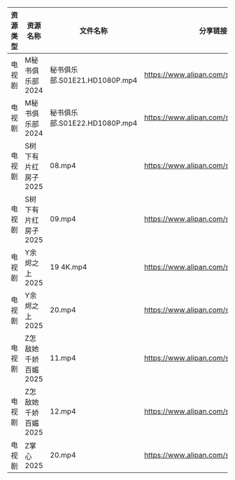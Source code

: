 | 资源类型 | 资源名称         | 文件名称                     | 分享链接                                 | 更新时间                |
| ---- | ------------ | ------------------------ | ------------------------------------ | ------------------- |
| 电视剧  | M秘书俱乐部2024   | 秘书俱乐部.S01E21.HD1080P.mp4 | https://www.alipan.com/s/T4xiuD9ZyDM | 2025-02-17 00:06:22 |
| 电视剧  | M秘书俱乐部2024   | 秘书俱乐部.S01E22.HD1080P.mp4 | https://www.alipan.com/s/T4xiuD9ZyDM | 2025-02-17 00:06:22 |
| 电视剧  | S树下有片红房子2025 | 08.mp4                   | https://www.alipan.com/s/jhHNDAoNcay | 2025-02-17 19:06:37 |
| 电视剧  | S树下有片红房子2025 | 09.mp4                   | https://www.alipan.com/s/jhHNDAoNcay | 2025-02-17 19:06:37 |
| 电视剧  | Y余烬之上2025    | 19 4K.mp4                | https://www.alipan.com/s/L6UmaWnQUcj | 2025-02-17 10:07:17 |
| 电视剧  | Y余烬之上2025    | 20.mp4                   | https://www.alipan.com/s/L6UmaWnQUcj | 2025-02-17 21:07:02 |
| 电视剧  | Z怎敌她千娇百媚2025 | 11.mp4                   | https://www.alipan.com/s/hhnFfpbzUdn | 2025-02-17 10:07:26 |
| 电视剧  | Z怎敌她千娇百媚2025 | 12.mp4                   | https://www.alipan.com/s/hhnFfpbzUdn | 2025-02-17 21:07:11 |
| 电视剧  | Z掌心2025      | 20.mp4                   | https://www.alipan.com/s/6ntsFQxh6Eo | 2025-02-17 14:07:15 |

